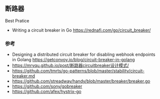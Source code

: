 ## 断路器

Best Pratice
- Writing a circuit breaker in Go https://rednafi.com/go/circuit_breaker/

### 参考
- Designing a distributed circuit breaker for disabling webhook endpoints in Golang https://getconvoy.io/blog/circuit-breaker-in-golang
- https://mryqu.github.io/post/断路器circuitbreaker设计模式/
- https://github.com/tmrts/go-patterns/blob/master/stability/circuit-breaker.md
- https://github.com/streadway/handy/blob/master/breaker/breaker.go
- https://github.com/sony/gobreaker
- https://github.com/afex/hystrix-go
